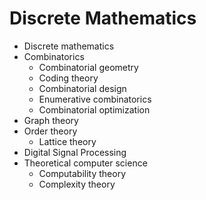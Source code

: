 # Discrete Mathematics

- Discrete mathematics
- Combinatorics
    - Combinatorial geometry
    - Coding theory
    - Combinatorial design
    - Enumerative combinatorics
    - Combinatorial optimization
- Graph theory
- Order theory
    - Lattice theory
- Digital Signal Processing
- Theoretical computer science
    - Computability theory
    - Complexity theory
